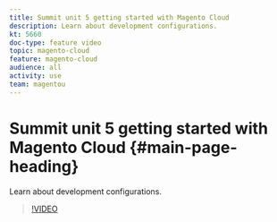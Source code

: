 ```yaml
---
title: Summit unit 5 getting started with Magento Cloud
description: Learn about development configurations. 
kt: 5660
doc-type: feature video
topic: magento-cloud
feature: magento-cloud
audience: all
activity: use
team: magentou
---
```


# Summit unit 5 getting started with Magento Cloud {#main-page-heading}

Learn about development configurations. 

>[!VIDEO](https://video.tv.adobe.com/v/35696?quality=12&learn=on)